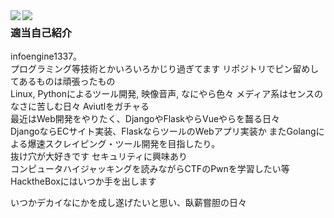 <a href="https://github.com/anuraghazra/github-readme-stats">
  <img align="left" src="https://github-readme-stats.vercel.app/api?username=infoengine1337&count_private=true&show_icons=true" />
</a>
<a href="https://github.com/anuraghazra/github-readme-stats">
  <img align="left" src="https://github-readme-stats.vercel.app/api/top-langs/?username=infoengine1337" />
</a>

### 適当自己紹介
infoengine1337。  
プログラミング等技術とかいろいろかじり過ぎてます 
リポジトリでピン留めしてあるものは頑張ったもの  
Linux, Pythonによるツール開発, 映像音声, なにやら色々 
メディア系はセンスのなさに苦しむ日々 Aviutlをガチャる  
最近はWeb開発をやりたく、DjangoやFlaskやらVueやらを齧る日々  
DjangoならECサイト実装、FlaskならツールのWebアプリ実装か
またGolangによる爆速スクレイピング・ツール開発を目指したり。  
抜け穴が大好きです セキュリティに興味あり  
コンピュータハイジャッキングを読みながらCTFのPwnを学習したい等  
HacktheBoxにはいつか手を出します  

いつかデカイなにかを成し遂げたいと思い、臥薪嘗胆の日々  
